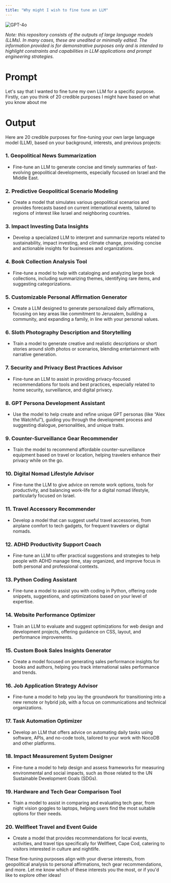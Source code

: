 ```yaml
---
title: "Why might I wish to fine tune an LLM"
---
```

![GPT-4o](https://img.shields.io/badge/GPT--4o-3333FF?style=for-the-badge&logo=openai&logoColor=white)



*Note: this repository consists of the outputs of large language models (LLMs). In many cases, these are unedited or minimally edited. The information provided is for demonstrative purposes only and is intended to highlight constraints and capabilities in LLM applications and prompt engineering strategies.*


# Prompt

Let's say that I wanted to fine tune my own LLM for a specific purpose. Firstly, can you think of 20 credible purposes I might have based on what you know about me

# Output

Here are 20 credible purposes for fine-tuning your own large language model (LLM), based on your background, interests, and previous projects:

### 1. **Geopolitical News Summarization**
   - Fine-tune an LLM to generate concise and timely summaries of fast-evolving geopolitical developments, especially focused on Israel and the Middle East.

### 2. **Predictive Geopolitical Scenario Modeling**
   - Create a model that simulates various geopolitical scenarios and provides forecasts based on current international events, tailored to regions of interest like Israel and neighboring countries.

### 3. **Impact Investing Data Insights**
   - Develop a specialized LLM to interpret and summarize reports related to sustainability, impact investing, and climate change, providing concise and actionable insights for businesses and organizations.

### 4. **Book Collection Analysis Tool**
   - Fine-tune a model to help with cataloging and analyzing large book collections, including summarizing themes, identifying rare items, and suggesting categorizations.

### 5. **Customizable Personal Affirmation Generator**
   - Create a LLM designed to generate personalized daily affirmations, focusing on key areas like commitment to Jerusalem, building a community, and expanding a family, in line with your personal values.

### 6. **Sloth Photography Description and Storytelling**
   - Train a model to generate creative and realistic descriptions or short stories around sloth photos or scenarios, blending entertainment with narrative generation.

### 7. **Security and Privacy Best Practices Advisor**
   - Fine-tune an LLM to assist in providing privacy-focused recommendations for tools and best practices, especially related to home security, surveillance, and digital privacy.

### 8. **GPT Persona Development Assistant**
   - Use the model to help create and refine unique GPT personas (like “Alex the Watchful”), guiding you through the development process and suggesting dialogue, personalities, and unique traits.

### 9. **Counter-Surveillance Gear Recommender**
   - Train the model to recommend affordable counter-surveillance equipment based on travel or location, helping travelers enhance their privacy while on the go.

### 10. **Digital Nomad Lifestyle Advisor**
   - Fine-tune the LLM to give advice on remote work options, tools for productivity, and balancing work-life for a digital nomad lifestyle, particularly focused on Israel.

### 11. **Travel Accessory Recommender**
   - Develop a model that can suggest useful travel accessories, from airplane comfort to tech gadgets, for frequent travelers or digital nomads.

### 12. **ADHD Productivity Support Coach**
   - Fine-tune an LLM to offer practical suggestions and strategies to help people with ADHD manage time, stay organized, and improve focus in both personal and professional contexts.

### 13. **Python Coding Assistant**
   - Fine-tune a model to assist you with coding in Python, offering code snippets, suggestions, and optimizations based on your level of expertise.

### 14. **Website Performance Optimizer**
   - Train an LLM to evaluate and suggest optimizations for web design and development projects, offering guidance on CSS, layout, and performance improvements.

### 15. **Custom Book Sales Insights Generator**
   - Create a model focused on generating sales performance insights for books and authors, helping you track international sales performance and trends.

### 16. **Job Application Strategy Advisor**
   - Fine-tune a model to help you lay the groundwork for transitioning into a new remote or hybrid job, with a focus on communications and technical organizations.

### 17. **Task Automation Optimizer**
   - Develop an LLM that offers advice on automating daily tasks using software, APIs, and no-code tools, tailored to your work with NocoDB and other platforms.

### 18. **Impact Measurement System Designer**
   - Fine-tune a model to help design and assess frameworks for measuring environmental and social impacts, such as those related to the UN Sustainable Development Goals (SDGs).

### 19. **Hardware and Tech Gear Comparison Tool**
   - Train a model to assist in comparing and evaluating tech gear, from night vision goggles to laptops, helping users find the most suitable options for their needs.

### 20. **Wellfleet Travel and Event Guide**
   - Create a model that provides recommendations for local events, activities, and travel tips specifically for Wellfleet, Cape Cod, catering to visitors interested in culture and nightlife.

These fine-tuning purposes align with your diverse interests, from geopolitical analysis to personal affirmations, tech gear recommendations, and more. Let me know which of these interests you the most, or if you'd like to explore other ideas!